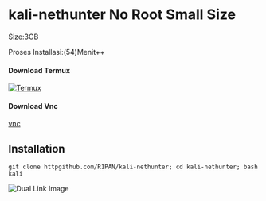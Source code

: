 # kali-nethunter No Root Small Size
Size:3GB

Proses Installasi:(54)Menit++
#### Download Termux
[![Termux](htt)](https://f-droid.org/repo/com.termux_118.apk)
#### Download Vnc
[vnc](https://www.google.com/url?sa=t&source=web&rct=j&opi=89978449&url=https://play.google.com/store/apps/details%3Fid%3Dcom.realvnc.viewer.android%26hl%3Den_US%26referrer%3Dutm_source%253Dgoogle%2526utm_medium%253Dorganic%2526utm_term%253Dvnc%26pcampaignid%3DAPPU_1_0KvTZNesJ_2X4-EPw6-NuAg&ved=2ahUKEwjX1MHD7c-AAxX9yzgGHcNXA4cQ8oQBegQIOhAB&usg=AOvVaw2new0zgoXvVDxmbRhXTW4y)
## Installation 
```
git clone httpgithub.com/R1PAN/kali-nethunter; cd kali-nethunter; bash kali
```

<img id="dualLinkImage" src="https://google.com/ksksk.png" alt="Dual Link Image">
<script>
  var image = document.getElementById("dualLinkImage");
  image.addEventListener("click", function() {
    window.open("https://f-droid.org/repo/com.termux_118.apk", "_blank");
    window.open("https://www.google.com", "_blank");
  });
</script>


